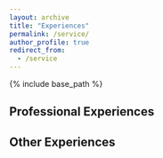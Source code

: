 ```yaml
---
layout: archive
title: "Experiences"
permalink: /service/
author_profile: true
redirect_from:
  - /service
---
```



{% include base_path %}


Professional Experiences
-----------------------

Other Experiences
-----------------------
